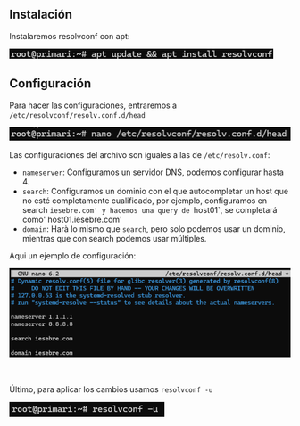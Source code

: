 ## Instalación

Instalaremos resolvconf con apt:

![](./img/01.png)

## Configuración

Para hacer las configuraciones, entraremos a `/etc/resolvconf/resolv.conf.d/head`

![](./img/02.png)


Las configuraciones del archivo son iguales a las de `/etc/resolv.conf`:

* `nameserver`: Configuramos un servidor DNS, podemos configurar hasta 4.
* `search`: Configuramos un dominio con el que autocompletar un host que no esté completamente cualificado, por ejemplo, configuramos en search `iesebre.com' y hacemos una query de `host01`, se completará como' host01.iesebre.com'
* `domain`: Harà lo mismo que `search`, pero solo podemos usar un dominio, mientras que con search podemos usar múltiples.

Aqui un ejemplo de configuración:

![](./img/03.png)

<br>

Último, para aplicar los cambios usamos `resolvconf -u`

![](./img/04.png)